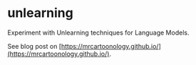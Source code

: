 # unlearning
Experiment with Unlearning techniques for Language Models.

See blog post on [https://mrcartoonology.github.io/](https://mrcartoonology.github.io/).
  
